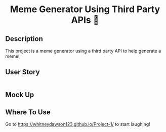 <h1 align="center">Meme Generator Using Third Party APIs 👋</h1>

## Description
This project is a meme generator using a third party API to help generate a meme!

## User Story

```
```

## Mock Up

## Where To Use
Go to https://whitneydawson123.github.io/Project-1/ to start laughing!
